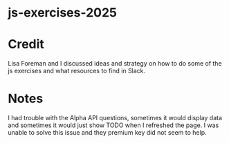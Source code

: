 # js-exercises-2025

# Credit
Lisa Foreman and I discussed ideas and strategy on how to do some of the js exercises and what resources to find in Slack.

# Notes
I had trouble with the Alpha API questions, sometimes it would display data and sometimes it would just show TODO when I refreshed the page. I was unable to solve this issue and they premium key did not seem to help.